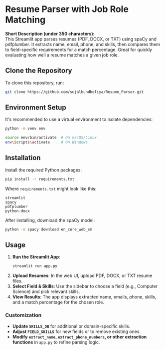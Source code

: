 # Resume Parser with Job Role Matching

**Short Description (under 350 characters):**  
This Streamlit app parses resumes (PDF, DOCX, or TXT) using spaCy and pdfplumber. It extracts name, email, phone, and skills, then compares them to field-specific requirements for a match percentage. Great for quickly evaluating how well a resume matches a given job role.

## Clone the Repository

To clone this repository, run:

```bash
git clone https://github.com/sujalbundheliya/Resume_Parser.git
```

## Environment Setup

It's recommended to use a virtual environment to isolate dependencies:

```bash
python -m venv env
```
```bash
source env/bin/activate  # On macOS/Linux
env\Scripts\activate     # On Windows
```

## Installation

Install the required Python packages:

```bash
pip install -r requirements.txt
```

Where `requirements.txt` might look like this:

```text
streamlit
spacy
pdfplumber
python-docx
```

After installing, download the spaCy model:

```bash
python -m spacy download en_core_web_sm
```

## Usage

1. **Run the Streamlit App**:
   ```bash
   streamlit run app.py
   ```
2. **Upload Resumes**: In the web UI, upload PDF, DOCX, or TXT resume files.
3. **Select Field & Skills**: Use the sidebar to choose a field (e.g., Computer Science) and pick relevant skills.
4. **View Results**: The app displays extracted name, emails, phone, skills, and a match percentage for the chosen role.

### Customization
- **Update `SKILLS_DB`** for additional or domain-specific skills.
- **Adjust `FIELD_SKILLS`** for new fields or to remove existing ones.
- **Modify `extract_name`, `extract_phone_numbers`, or other extraction functions** in `app.py` to refine parsing logic.
